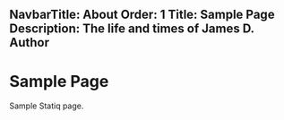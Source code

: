 NavbarTitle: About
Order: 1
Title: Sample Page
Description: The life and times of James D. Author
---

# Sample Page

Sample Statiq page.

